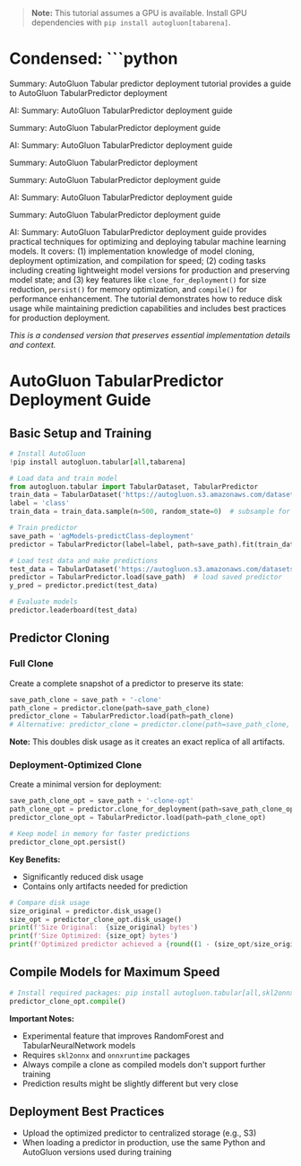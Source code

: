 > **Note:** This tutorial assumes a GPU is available. Install GPU dependencies with `pip install autogluon[tabarena]`.

# Condensed: ```python

Summary: AutoGluon Tabular predictor deployment tutorial provides a guide to AutoGluon TabularPredictor deployment

AI: Summary: AutoGluon TabularPredictor deployment guide

Summary: AutoGluon TabularPredictor deployment guide

AI: Summary: AutoGluon TabularPredictor deployment guide

Summary: AutoGluon TabularPredictor deployment

Summary: AutoGluon TabularPredictor deployment guide

AI: Summary: AutoGluon TabularPredictor deployment guide

Summary: AutoGluon TabularPredictor deployment guide

AI: Summary: AutoGluon TabularPredictor deployment guide provides practical techniques for optimizing and deploying tabular machine learning models. It covers: (1) implementation knowledge of model cloning, deployment optimization, and compilation for speed; (2) coding tasks including creating lightweight model versions for production and preserving model state; and (3) key features like `clone_for_deployment()` for size reduction, `persist()` for memory optimization, and `compile()` for performance enhancement. The tutorial demonstrates how to reduce disk usage while maintaining prediction capabilities and includes best practices for production deployment.

*This is a condensed version that preserves essential implementation details and context.*

# AutoGluon TabularPredictor Deployment Guide

## Basic Setup and Training

```python
# Install AutoGluon
!pip install autogluon.tabular[all,tabarena]

# Load data and train model
from autogluon.tabular import TabularDataset, TabularPredictor
train_data = TabularDataset('https://autogluon.s3.amazonaws.com/datasets/Inc/train.csv')
label = 'class'
train_data = train_data.sample(n=500, random_state=0)  # subsample for demo

# Train predictor
save_path = 'agModels-predictClass-deployment'
predictor = TabularPredictor(label=label, path=save_path).fit(train_data)

# Load test data and make predictions
test_data = TabularDataset('https://autogluon.s3.amazonaws.com/datasets/Inc/test.csv')
predictor = TabularPredictor.load(save_path)  # load saved predictor
y_pred = predictor.predict(test_data)

# Evaluate models
predictor.leaderboard(test_data)
```

## Predictor Cloning

### Full Clone
Create a complete snapshot of a predictor to preserve its state:

```python
save_path_clone = save_path + '-clone'
path_clone = predictor.clone(path=save_path_clone)
predictor_clone = TabularPredictor.load(path=path_clone)
# Alternative: predictor_clone = predictor.clone(path=save_path_clone, return_clone=True)
```

**Note:** This doubles disk usage as it creates an exact replica of all artifacts.

### Deployment-Optimized Clone
Create a minimal version for deployment:

```python
save_path_clone_opt = save_path + '-clone-opt'
path_clone_opt = predictor.clone_for_deployment(path=save_path_clone_opt)
predictor_clone_opt = TabularPredictor.load(path=path_clone_opt)

# Keep model in memory for faster predictions
predictor_clone_opt.persist()
```

**Key Benefits:**
- Significantly reduced disk usage
- Contains only artifacts needed for prediction

```python
# Compare disk usage
size_original = predictor.disk_usage()
size_opt = predictor_clone_opt.disk_usage()
print(f'Size Original:  {size_original} bytes')
print(f'Size Optimized: {size_opt} bytes')
print(f'Optimized predictor achieved a {round((1 - (size_opt/size_original)) * 100, 1)}% reduction in disk usage.')
```

## Compile Models for Maximum Speed

```python
# Install required packages: pip install autogluon.tabular[all,skl2onnx,tabarena]
predictor_clone_opt.compile()
```

**Important Notes:**
- Experimental feature that improves RandomForest and TabularNeuralNetwork models
- Requires `skl2onnx` and `onnxruntime` packages
- Always compile a clone as compiled models don't support further training
- Prediction results might be slightly different but very close

## Deployment Best Practices
- Upload the optimized predictor to centralized storage (e.g., S3)
- When loading a predictor in production, use the same Python and AutoGluon versions used during training
